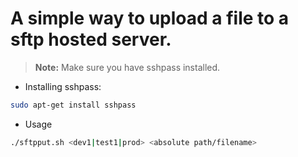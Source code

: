 # A simple way to upload a file to a sftp hosted server.

> **Note:** Make sure you have sshpass installed.

- Installing sshpass:

```bash
sudo apt-get install sshpass
```

- Usage

```bash
./sftpput.sh <dev1|test1|prod> <absolute path/filename>
```
